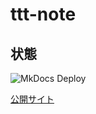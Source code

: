 # ttt-note
## 状態
![MkDocs Deploy](https://github.com/InTack2/til-note/workflows/MkDocs%20Deploy/badge.svg?branch=master)

[公開サイト](https://InTack2.github.io/til-note/)